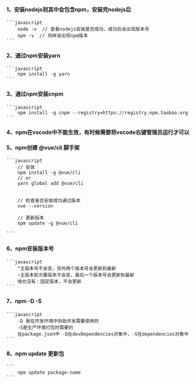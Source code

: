 #### 1、安装nodejs则其中会包含npm，安装完nodejs后
    ```javascript
        node -v  // 查看nodejs安装是否成功，成功后会出现版本号
        npm -v  // 同样会出现npm版本
    ```
#### 2、通过npm安装yarn
    ```javascript
        npm install -g yarn
    ```
#### 3、通过npm安装cnpm
    ```javascript
        npm install -g cnpm --registry=https://registry.npm.taobao.org
    ``` 
#### 4、npm在vscode中不能生效，有时候需要将vscode右键管理员运行才可以

#### 5、npm创建 @vue/cli 脚手架
    ```javascript
        // 安装
        npm install -g @vue/cli
        // or
        yarn global add @vue/cli


        // 检查是否安装成功通过版本
        vue --version

        // 更新版本
        npm update -g @vue/cli

    ```

#### 6、npm安装版本号
    ```javascript
        ^主版本号不会变，另外两个版本号会更新到最新
        ~主版本和次要版本不会变，最后一个版本号会更新到最新
        啥也没有：固定版本，不会更新
    ```

#### 7、npm -D -S
    ```javascript
        -D 是在开发环境中协助开发需要使用的
        -S是生产环境打包时需要的
        在package.json中 -D在devDependencies对象中，-S在dependencies对象中
    ```
 #### 8、npm update 更新包
    ```
        npm update package-name
    ```   


